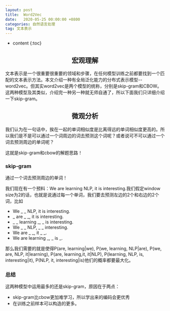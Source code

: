 ```yaml
---
layout: post
title:  Word2Vec
date:   2020-05-25 00:00:00 +0800
categories: 自然语言处理
tag: 文本表示
---
```


* content
{:toc}


<h2 align="center">宏观理解</h2>

文本表示是一个很重要很重要的领域和步骤，在任何模型训练之前都要找到一个匹配的文本表示方法。本文介绍一种有全局泛化能力的分布式表示模型--word2vec。但其实word2vec是两个模型的统称，分别是skip-gram和CBOW。这两种模型及其类似，介绍完一种另一种就无师自通了，所以下面我们只详细介绍一下skip-gram。

<h2 align="center">微观分析</h2>

我们认为在一句话中，挨在一起的单词相似度是比离得远的单词相似度更高的。所以我们是不是可以通过一个词周边的词去预测这个词呢？或者说可不可以通过一个词去预测周边的单词呢？

这就是skip-gram和cbow的解题思路！

<h3>skip-gram</h3>

通过一个词去预测周边的单词！

我们现在有一个预料：We are learning NLP, it is interesting.我们假定window size为2的话，也就是说通过每一个单词，我们要去预测左边的2个和右边的2个词，比如

- We _ _ NLP, it is interesting.
- _ are _ _, it is interesting.
- _ _ learning _, _ is interesting.
- We _ _ NLP, _ _ interesting.
- We are _ _, it _ _.
- We are learning _, _ is _.

那么我们需要的就是使得P(are, learning|we), P(we, learning, NLP|are), P(we, are, NLP, it|learning), P(are, learning,it, it|NLP), P(learning, NLP, is, interesting|it), P(NLP, it, interesting|is)他们的概率都要最大化。





<h3>总结</h3>

这两种模型中运用最多的还是skip-gram，原因在于两点：

- skip-gram比cbow更加难学习，所以学出来的编码会更优秀
- 在训练之前样本可以构造的更多。








